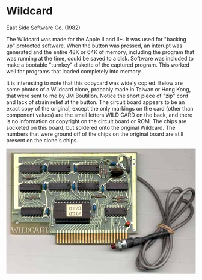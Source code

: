 # Wildcard

East Side Software Co. (1982)

The Wildcard was made for the Apple II and II+. It was used for "backing up" protected software. When the button was pressed, an interupt was generated and the entire 48K or 64K of memory, including the program that was running at the time, could be saved to a disk. Software was included to make a bootable "turnkey" diskette of the captured program. This worked well for programs that loaded completely into memory.

It is interesting to note that this copycard was widely copied. Below are some photos of a Wildcard clone, probably made in Taiwan or Hong Kong, that were sent to me by JM Boutillon. Notice the short piece of "zip" cord and lack of strain relief at the button. The circuit board appears to be an exact copy of the original, except the only markings on the card (other than component values) are the small letters WILD CARD on the back, and there is no information or copyright on the circuit board or ROM. The chips are socketed on this board, but soldered onto the original Wildcard. The numbers that were ground off of the chips on the original board are still present on the clone's chips.


![Shield](/Photos/Wildcard_Front.jpg?raw=true)

